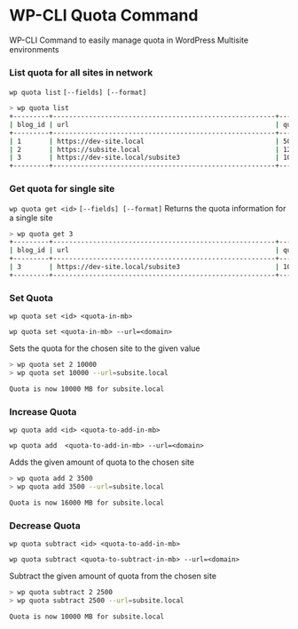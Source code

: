 # WP-CLI Quota Command 
WP-CLI Command to easily manage quota in WordPress Multisite environments

### List quota for all sites in network
`wp quota list`
`[--fields] [--format]`

```bash
> wp quota list
+---------+--------------------------------------------------------+--------------+----------------+---------------------+
| blog_id | url                                                    | quota        | quota_used     | quota_used_percent  |
+---------+--------------------------------------------------------+--------------+----------------+---------------------+
| 1       | https://dev-site.local                                 | 5000         | 2500           | 50                  |
| 2       | https://subsite.local                                  | 12500        | 6230           | 49.84               |
| 3       | https://dev-site.local/subsite3                        | 10000        | 9850           | 98.50               |
+---------+--------------------------------------------------------+--------------+----------------+---------------------+
```

### Get quota for single site
`wp quota get <id>`
`[--fields] [--format]`
Returns the quota information for a single site
```bash
> wp quota get 3
+---------+--------------------------------------------------------+--------------+----------------+---------------------+
| blog_id | url                                                    | quota        | quota_used     | quota_used_percent  |
+---------+--------------------------------------------------------+--------------+----------------+---------------------+
| 3       | https://dev-site.local/subsite3                        | 10000        | 9850           | 98.50               |
+---------+--------------------------------------------------------+--------------+----------------+---------------------+
```

### Set Quota
`wp quota set <id> <quota-in-mb>`

`wp quota set <quota-in-mb> --url=<domain>`

Sets the quota for the chosen site to the given value
```bash
> wp quota set 2 10000
> wp quota set 10000 --url=subsite.local

Quota is now 10000 MB for subsite.local 
```

### Increase Quota
`wp quota add <id> <quota-to-add-in-mb>`

`wp quota add  <quota-to-add-in-mb> --url=<domain>`

Adds the given amount of quota to the chosen site
```bash
> wp quota add 2 3500
> wp quota add 3500 --url=subsite.local

Quota is now 16000 MB for subsite.local 
```

### Decrease Quota
`wp quota subtract <id> <quota-to-add-in-mb>`

`wp quota subtract <quota-to-subtract-in-mb> --url=<domain>`

Subtract the given amount of quota from the chosen site
```bash
> wp quota subtract 2 2500
> wp quota subtract 2500 --url=subsite.local

Quota is now 10000 MB for subsite.local 
```

